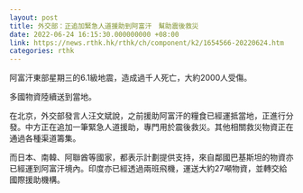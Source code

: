 ```yaml
---
layout: post
title: 外交部：正追加緊急人道援助到阿富汗　幫助震後救災
date: 2022-06-24 16:15:30.000000000 +08:00
link: https://news.rthk.hk/rthk/ch/component/k2/1654566-20220624.htm
categories: rthk
---
```


阿富汗東部星期三的6.1級地震，造成過千人死亡，大約2000人受傷。

多國物資陸續送到當地。

在北京，外交部發言人汪文斌說，之前援助阿富汗的糧食已經運抵當地，正進行分發。中方正在追加一筆緊急人道援助，專門用於震後救災。其他相關救災物資正在通過各種渠道籌集。

而日本、南韓、阿聯酋等國家，都表示計劃提供支持，來自鄰國巴基斯坦的物資亦已經運到阿富汗境內。印度亦已經透過兩班飛機，運送大約27噸物資，並轉交給國際援助機構。
